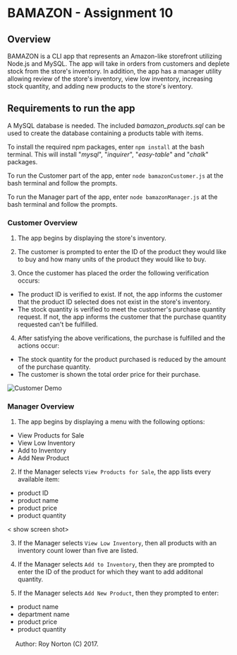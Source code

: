 # BAMAZON - Assignment 10

## Overview

BAMAZON is a CLI app that represents an Amazon-like storefront utilizing Node.js and MySQL.  The app will take in orders from customers and deplete stock from the store's inventory.  In addition, the app has a manager utility allowing review of the store's inventory, view low inventory, increasing stock quantity, and adding new products to the store's iventory.

## Requirements to run the app

A MySQL database is needed.  The included *bamazon_products.sql* can be used to create the database containing a products table with items.

To install the required npm packages, enter `npm install` at the bash terminal.  This will install "*mysql*", "*inquirer*", "*easy-table*" and "*chalk*" packages.

To run the Customer part of the app, enter `node bamazonCustomer.js` at the bash terminal and follow the prompts.

To run the Manager part of the app, enter `node bamazonManager.js` at the bash terminal and follow the prompts.

### Customer Overview

   1. The app begins by displaying the store's inventory.

   <show screen shot>

   2. The customer is prompted to enter the ID of the product they would like to buy and how many units of the product they would like to buy.

   <show screen shot>

   3. Once the customer has placed the order the following verification occurs:
   * The product ID is verified to exist.  If not, the app informs the customer that the product ID selected does not exist in the store's inventory.
   * The stock quantity is verified to meet the customer's purchase quantity request. If not, the app informs the customer that the purchase quantity requested can't be fulfilled. 
   
   <show screen shot>

   4. After satisfying the above verifications, the purchase is fulfilled and the actions occur:
   * The stock quantity for the product purchased is reduced by the amount of the purchase quantity.
   * The customer is shown the total order price for their purchase. 

   ![Customer Demo](./images.test.gif)
 
### Manager Overview
   
   1. The app begins by displaying a menu with the following options:
   * View Products for Sale
   * View Low Inventory
   * Add to Inventory
   * Add New Product

   <show screen shot>

  2. If the Manager selects `View Products for Sale`, the app lists every available item:
  * product ID
  * product name
  * product price
  * product quantity

  < show screen shot>

  3. If the Manager selects `View Low Inventory`, then all products with an inventory count lower than five are listed.

  <show screen shot>
  
  4. If the Manager selects `Add to Inventory`, then they are prompted to enter the ID of the product for which they want to add additonal quantity.

  <show screen shot>

  5. If the Manager selects `Add New Product`, then they prompted to enter:
  * product name
  * department name
  * product price
  * product quantity

  <show screen shot>

　
Author: Roy Norton (C) 2017.

　
